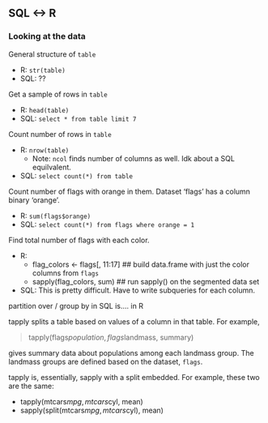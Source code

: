 ## SQL <-> R

### Looking at the data

General structure of `table`

* R: `str(table)`
* SQL: ??

Get a sample of rows in `table`

* R: `head(table)`
* SQL: `select * from table limit 7`

Count number of rows in `table`

* R: `nrow(table)`
  * Note: `ncol` finds number of columns as well. Idk about a SQL equilvalent.
* SQL: `select count(*) from table`

Count number of flags with orange in them. Dataset ‘flags’ has a column binary ‘orange’.

* R: `sum(flags$orange)`
* SQL: `select count(*) from flags where orange = 1`

Find total number of flags with each color.

* R: 
  * flag_colors <- flags[, 11:17] ## build data.frame with just the color columns from `flags`
  * sapply(flag_colors, sum) ## run sapply() on the segmented data set
* SQL: This is pretty difficult. Have to write subqueries for each column.


partition over / group by in SQL is…. in R


tapply splits a table based on values of a column in that table. For example,

> tapply(flags$population, flags$landmass, summary)

gives summary data about populations among each landmass group. The landmass groups are defined based on the dataset, `flags`.



tapply is, essentially, sapply with a split embedded. For example, these two are the same:
* tapply(mtcars$mpg, mtcars$cyl, mean)
* sapply(split(mtcars$mpg, mtcars$cyl), mean)
